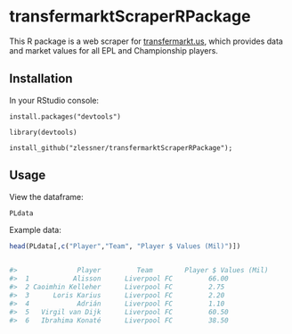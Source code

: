 # transfermarktScraperRPackage

This R package is a web scraper for [transfermarkt.us](transfermarkt.us), which provides data and market values for all EPL and Championship players. 

## Installation

In your RStudio console:

```
install.packages("devtools")

library(devtools)

install_github("zlessner/transfermarktScraperRPackage");
```


## Usage

View the dataframe:

``` r
PLdata
```

Example data:

``` r
head(PLdata[,c("Player","Team", "Player $ Values (Mil)")])


#>               Player         Team        Player $ Values (Mil)
#>  1           Alisson      Liverpool FC         66.00
#>  2 Caoimhin Kelleher      Liverpool FC         2.75
#>  3      Loris Karius      Liverpool FC         2.20
#>  4            Adrián      Liverpool FC         1.10
#>  5   Virgil van Dijk      Liverpool FC         60.50
#>  6   Ibrahima Konaté      Liverpool FC         38.50
```